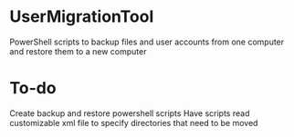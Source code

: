 # UserMigrationTool
PowerShell scripts to backup files and user accounts from one computer and restore them to a new computer

# To-do
Create backup and restore powershell scripts
Have scripts read customizable xml file to specify directories that need to be moved

